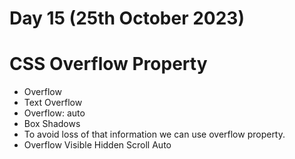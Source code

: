 # Day 15 (25th October 2023)


<h1>CSS Overflow Property</h1>
<ul>
<li>Overflow
</li>
<li>Text Overflow

</li>
<li>Overflow: auto</li>
<li>Box Shadows</li>
<li>To avoid loss of that information we can use overflow property.</li>
<li>Overflow Visible Hidden Scroll Auto</li>

</ul>